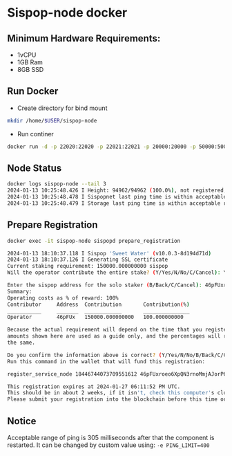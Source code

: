 # Sispop-node docker

## Minimum Hardware Requirements:
- 1vCPU
- 1GB Ram
- 8GB SSD
  

## Run Docker
- Create directory for bind mount
```sh
mkdir /home/$USER/sispop-node
```
- Run continer
```sh
docker run -d -p 22020:22020 -p 22021:22021 -p 20000:20000 -p 50000:50000 -p 1090:1090/udp --device=/dev/net/tun --cap-add=NET_ADMIN --restart=always -v /home/$USER/sispop-node:/root --name 'sispop-node' xk4milx/sispop-node-docker
```

## Node Status
```sh
docker logs sispop-node --tail 3
2024-01-13 10:25:48.426 I Height: 94962/94962 (100.0%), not registered, last pings: 66sec (storage), 1.5min (sispopnet)
2024-01-13 10:25:48.478 I Sispopnet last ping time is within acceptable range: 90 seconds.
2024-01-13 10:25:48.479 I Storage last ping time is within acceptable range: 66 seconds.
```
## Prepare Registration
```sh
docker exec -it sispop-node sispopd prepare_registration
```
```sh
2024-01-13 18:10:37.118 I Sispop 'Sweet Water' (v10.0.3-8d194d71d)
2024-01-13 18:10:37.126 I Generating SSL certificate
Current staking requirement: 150000.000000000 sispop
Will the operator contribute the entire stake? (Y/Yes/N/No/C/Cancel): Y

Enter the sispop address for the solo staker (B/Back/C/Cancel): 46pFUxroeo6XpQNCZCnoMmjAJorP6WL5tg4fetXXMdCZYXbuPSpot1kPt2DzRD4zHQ6LwFVLYRyRsNfm3uDasxUQT6BbFq3
Summary:
Operating costs as % of reward: 100%
Contributor     Address  Contribution       Contribution(%)
___________     _______  ____________       _______________
Operator        46pFUx   150000.000000000   100.000000000

Because the actual requirement will depend on the time that you register, the
amounts shown here are used as a guide only, and the percentages will remain
the same.

Do you confirm the information above is correct? (Y/Yes/N/No/B/Back/C/Cancel): Y
Run this command in the wallet that will fund this registration:

register_service_node 18446744073709551612 46pFUxroeo6XpQN3rnoMmjAJorP6WL5tgoiytXXMdCZYXbuPSpot1kPt2DzGD4zHQ6LwFVLYRyRsNfm3uDasxUQT6BbFq3 18446766073709551612 1704479112 3fcea4a26e695ad8243e45f92fda775bcfae0eded2270bb13a120ae7f85b748c bd55dc43ea5d26821855cbf75876e4b2cdcaca6r35f1798a141c81bc4cf25040d860a77cb115e0f8e01c61dba22703a0975e86bd847fd2f6720fa4fd709a2a903

This registration expires at 2024-01-27 06:11:52 PM UTC.
This should be in about 2 weeks, if it isn't, check this computer's clock.
Please submit your registration into the blockchain before this time or it will be invalid.
```
## Notice
Acceptable range of ping is 305 milliseconds after that the component is restarted.
It can be changed by custom value using:
``-e PING_LIMIT=400``
